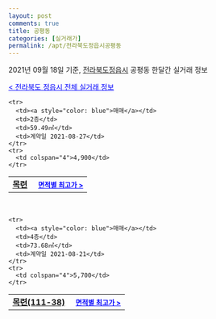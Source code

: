 ```yaml
---
layout: post
comments: true
title: 공평동
categories: [실거래가]
permalink: /apt/전라북도정읍시공평동
---
```


2021년 09월 18일 기준, <a href="/apt/전라북도정읍시">전라북도정읍시</a> 공평동 한달간 실거래 정보

<a style="color: blue;" href="/apt/전라북도정읍시">< 전라북도 정읍시 전체 실거래 정보</a>
<!---- start ---->
<table>
  <tr>
    <td colspan="4" style="font-weight: bold;"><a href="/apt/전라북도정읍시공평동목련">목련</a> &nbsp;&nbsp;&nbsp; <a style="color: blue; font-size: smaller;" href="/apt/전라북도정읍시공평동목련">면적별 최고가 ></a></td>
  </tr>
    
    <tr>
      <td><a style="color: blue">매매</a></td>
      <td>2층</td>
      <td>59.49㎡</td>
      <td>계약일 2021-08-27</td>
    </tr>
    <tr>
      <td colspan="4">4,900</td>
    </tr>
      
</table>
<br>
<table>
  <tr>
    <td colspan="4" style="font-weight: bold;"><a href="/apt/전라북도정읍시공평동목련(111-38)">목련(111-38)</a> &nbsp;&nbsp;&nbsp; <a style="color: blue; font-size: smaller;" href="/apt/전라북도정읍시공평동목련(111-38)">면적별 최고가 ></a></td>
  </tr>
    
    <tr>
      <td><a style="color: blue">매매</a></td>
      <td>4층</td>
      <td>73.68㎡</td>
      <td>계약일 2021-08-21</td>
    </tr>
    <tr>
      <td colspan="4">5,700</td>
    </tr>
      
</table>
<!---- end ---->
    